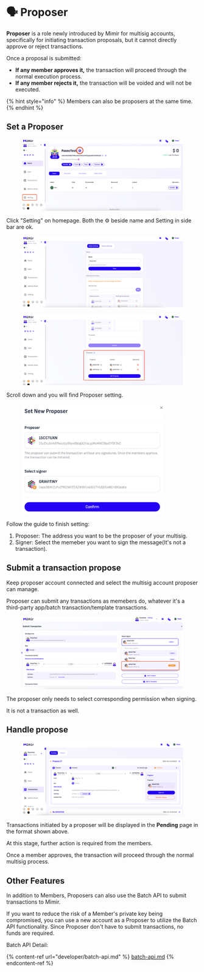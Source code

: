 # 🗣️ Proposer

**Proposer** is a role newly introduced by Mimir for multisig accounts, specifically for initiating transaction proposals, but it cannot directly approve or reject transactions.

Once a proposal is submitted:

* **If any member approves it,** the transaction will proceed through the normal execution process.
* **If any member rejects it,** the transaction will be voided and will not be executed.

{% hint style="info" %}
Members can also be proposers at the same time.
{% endhint %}

## Set a Proposer

<figure><img src=".gitbook/assets/image (25).png" alt=""><figcaption></figcaption></figure>

Click "Setting" on homepage. Both the ⚙️ beside name and Setting in side bar are ok.

<figure><img src=".gitbook/assets/image (26).png" alt=""><figcaption></figcaption></figure>

<figure><img src=".gitbook/assets/image (27).png" alt=""><figcaption></figcaption></figure>

Scroll down and you will find Proposer setting.

<figure><img src=".gitbook/assets/image (28).png" alt="" width="375"><figcaption></figcaption></figure>

Follow the guide to finish setting:

1. Proposer: The address you want to be the proposer of your multisig.
2. Signer: Select the memeber you want to sign the message(It's not a transaction).

## Submit a transaction propose

Keep proposer account connected and select the multisig account proposer can manage.

Proposer can submit any transactions as memebers do, whatever it's a third-party app/batch transaction/template transactions.

<figure><img src=".gitbook/assets/image (29).png" alt=""><figcaption></figcaption></figure>

The proposer only needs to select corresponding permission when signing.

It is not a transaction as well.

## Handle propose

<figure><img src=".gitbook/assets/image (30).png" alt=""><figcaption></figcaption></figure>

Transactions initiated by a proposer will be displayed in the **Pending** page in the format shown above.

At this stage, further action is required from the members.

Once a member approves, the transaction will proceed through the normal multisig process.

## Other Features

In addition to Members, Proposers can also use the Batch API to submit transactions to Mimir.

If you want to reduce the risk of a Member's private key being compromised, you can use a new account as a Proposer to utilize the Batch API functionality. Since Proposer don't have to submit transactions, no funds are required.

Batch API Detail:

{% content-ref url="developer/batch-api.md" %}
[batch-api.md](developer/batch-api.md)
{% endcontent-ref %}
